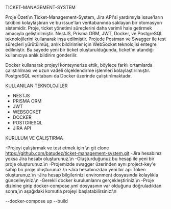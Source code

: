 TICKET-MANAGEMENT-SYSTEM

Proje Özeti\n
Ticket-Management-System, Jira API'si yardımıyla issue'ların takibini kolaylaştıran ve bu issue'ları veritabanında saklayan bir otomasyon sistemidir. Proje, ticket yönetimi süreçlerini daha verimli hale getirmek amacıyla geliştirilmiştir. NestJS, Prisma ORM, JWT, Docker, ve PostgreSQL teknolojilerini kullanarak inşa edilmiştir. Projede Postman ve Swagger ile test süreçleri yürütülmüş, anlık bildirimler için WebSocket teknolojisi entegre edilmiştir. Bu sayede yeni bir ticket oluşturulduğunda, ticket'ın atandığı kullanıcıya anlık bildirim gönderilir.

Docker kullanarak projeyi konteynerize ettik, böylece farklı ortamlarda çalıştırılması ve uzun vadeli ölçeklendirme işlemleri kolaylaştırılmıştır. PostgreSQL veritabanı da Docker üzerinde çalıştırılmaktadır.

KULLANILAN TEKNOLOJİLER

- NESTJS
- PRISMA ORM
- JWT
- WEBSOCKET
- DOCKER
- POSTGRESQL
- JIRA API

KURULUM VE ÇALIŞTIRMA

-Projeyi çalıştırmak ve test etmek için \n
 git clone https://github.com/batudez/ticket-management-system.git
-Jira hesabınız yoksa Jira hesabı oluşturunuz.\n
-Oluşturduğunuz bu hesap ile yeni bir proje oluşturunuz.\n
-Projemizde swagger üzerinden aynı project-key'e sahip bir proje oluşturunuz.\n
-Jira hesabınızdan yeni bir api Token oluşturunuz.\n
-Jira hesap bilgilerinizi environment dosyasında kolaylıkla güncelleyiniz.\n
-Gerekli docker kurulumlarını gerçekleştiriniz.\n
-Proje dizinine girip docker-compose.yml dosyasının var olduğunu doğruladıktan sonra,\n
 aşağıdaki komutla projeyi başlatabilirsiniz:\n

  --docker-compose up --build
